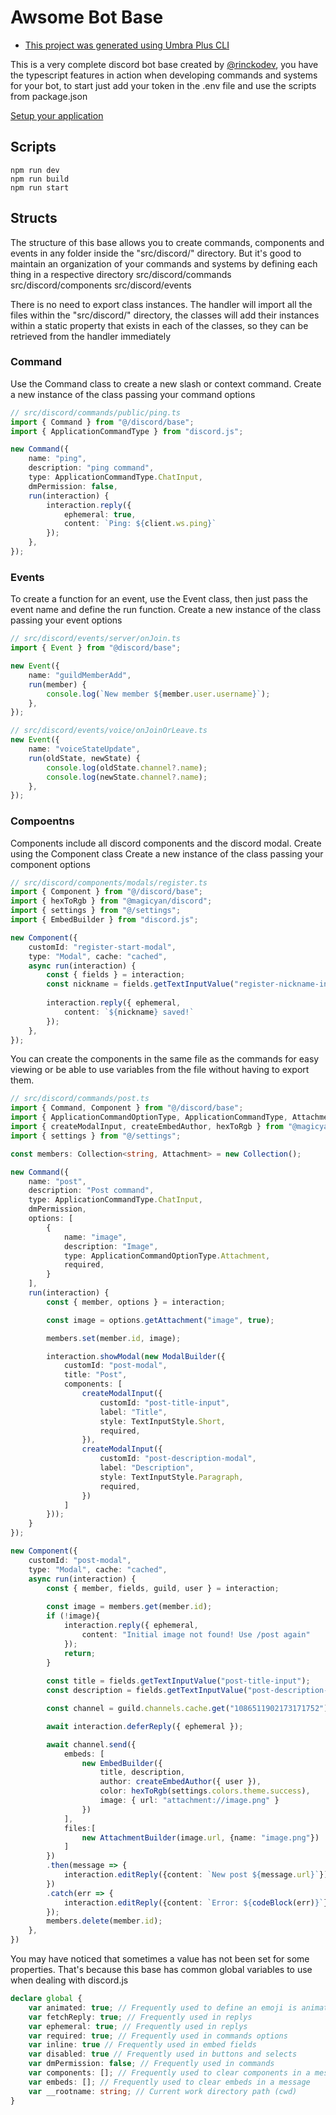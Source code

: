 # Awsome Bot Base
* [This project was generated using Umbra Plus CLI](https://github.com/rinckodev/umbraplus)

This is a very complete discord bot base created by [@rinckodev](https://github.com/rinckodev), you have the typescript features in action when developing commands and systems for your bot, to start just add your token in the .env file and use the scripts from package.json

[Setup your application](docs/setup-your-application.md)

## Scripts
```
npm run dev
npm run build
npm run start
```

## Structs
The structure of this base allows you to create commands, components and events in any folder inside the "src/discord/" directory. But it's good to maintain an organization of your commands and systems by defining each thing in a respective directory
src/discord/commands
src/discord/components
src/discord/events

There is no need to export class instances. The handler will import all the files within the "src/discord/" directory, the classes will add their instances within a static property that exists in each of the classes, so they can be retrieved from the handler immediately

### Command
Use the Command class to create a new slash or context command.
Create a new instance of the class passing your command options
```ts
// src/discord/commands/public/ping.ts
import { Command } from "@/discord/base";
import { ApplicationCommandType } from "discord.js";

new Command({
    name: "ping",
    description: "ping command",
    type: ApplicationCommandType.ChatInput,
    dmPermission: false,
    run(interaction) {
        interaction.reply({
            ephemeral: true,
            content: `Ping: ${client.ws.ping}`
        }); 
    },
});
```

### Events
To create a function for an event, use the Event class, then just pass the event name and define the run function.
Create a new instance of the class passing your event options
```ts
// src/discord/events/server/onJoin.ts
import { Event } from "@discord/base";

new Event({
    name: "guildMemberAdd",
    run(member) {
        console.log(`New member ${member.user.username}`);
    },
});
```
```ts
// src/discord/events/voice/onJoinOrLeave.ts
new Event({
    name: "voiceStateUpdate",
    run(oldState, newState) {
        console.log(oldState.channel?.name);
        console.log(newState.channel?.name);
    },
});
```

### Compoentns
Components include all discord components and the discord modal. Create using the Component class
Create a new instance of the class passing your component options

```ts
// src/discord/components/modals/register.ts
import { Component } from "@/discord/base";
import { hexToRgb } from "@magicyan/discord";
import { settings } from "@/settings";
import { EmbedBuilder } from "discord.js";

new Component({
    customId: "register-start-modal",
    type: "Modal", cache: "cached",
    async run(interaction) {
        const { fields } = interaction;
        const nickname = fields.getTextInputValue("register-nickname-input");
        
        interaction.reply({ ephemeral,
            content: `${nickname} saved!`
        });
    },
});
```

You can create the components in the same file as the commands for easy viewing or be able to use variables from the file without having to export them.
```ts
// src/discord/commands/post.ts
import { Command, Component } from "@/discord/base";
import { ApplicationCommandOptionType, ApplicationCommandType, Attachment, AttachmentBuilder, Collection, CommandInteractionOptionResolver, EmbedBuilder, ModalBuilder, TextChannel, TextInputStyle, codeBlock } from "discord.js";
import { createModalInput, createEmbedAuthor, hexToRgb } from "@magicyan/discord";
import { settings } from "@/settings";

const members: Collection<string, Attachment> = new Collection();

new Command({
    name: "post",
    description: "Post command",
    type: ApplicationCommandType.ChatInput,
    dmPermission,
    options: [
        {
            name: "image",
            description: "Image",
            type: ApplicationCommandOptionType.Attachment,
            required,
        }
    ],
    run(interaction) {
        const { member, options } = interaction;

        const image = options.getAttachment("image", true);

        members.set(member.id, image);

        interaction.showModal(new ModalBuilder({
            customId: "post-modal",
            title: "Post",
            components: [
                createModalInput({
                    customId: "post-title-input",
                    label: "Title",
                    style: TextInputStyle.Short,
                    required,
                }),
                createModalInput({
                    customId: "post-description-modal",
                    label: "Description",
                    style: TextInputStyle.Paragraph,
                    required,
                })
            ]
        }));
    }
});

new Component({
    customId: "post-modal", 
    type: "Modal", cache: "cached",
    async run(interaction) {
        const { member, fields, guild, user } = interaction;
        
        const image = members.get(member.id);
        if (!image){
            interaction.reply({ ephemeral,
                content: "Initial image not found! Use /post again"
            });
            return;
        }
        
        const title = fields.getTextInputValue("post-title-input");
        const description = fields.getTextInputValue("post-description-input");

        const channel = guild.channels.cache.get("1086511902173171752") as TextChannel;

        await interaction.deferReply({ ephemeral });

        await channel.send({
            embeds: [
                new EmbedBuilder({
                    title, description, 
                    author: createEmbedAuthor({ user }),
                    color: hexToRgb(settings.colors.theme.success),
                    image: { url: "attachment://image.png" }
                })
            ],
            files:[
                new AttachmentBuilder(image.url, {name: "image.png"})
            ]
        })
        .then(message => {
            interaction.editReply({content: `New post ${message.url}`});
        })
        .catch(err => {
            interaction.editReply({content: `Error: ${codeBlock(err)}`});
        });
        members.delete(member.id);
    }, 
})
```

You may have noticed that sometimes a value has not been set for some properties. That's because this base has common global variables to use when dealing with discord.js
```ts
declare global {
    var animated: true; // Frequently used to define an emoji is animated
    var fetchReply: true; // Frequently used in replys
    var ephemeral: true; // Frequently used in replys
    var required: true; // Frequently used in commands options
    var inline: true // Frequently used in embed fields
    var disabled: true // Frequently used in buttons and selects
    var dmPermission: false; // Frequently used in commands
    var components: []; // Frequently used to clear components in a message
    var embeds: []; // Frequently used to clear embeds in a message
    var __rootname: string; // Current work directory path (cwd)
}
```